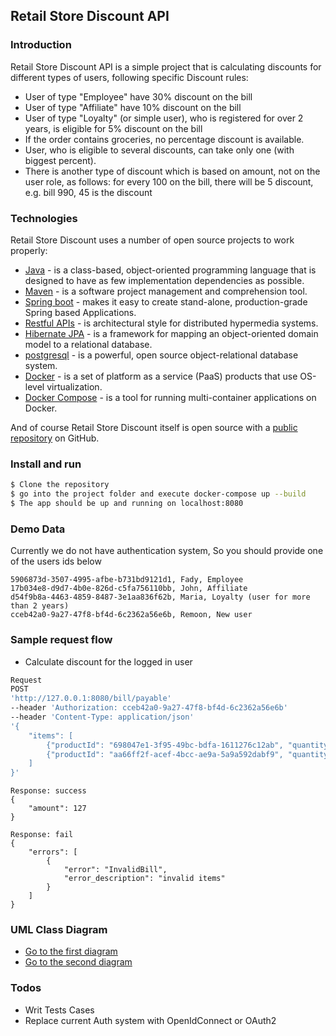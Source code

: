 Retail Store Discount API
---

### Introduction

Retail Store Discount API is a simple project that is calculating discounts for different types of users, following specific Discount rules:

  - User of type "Employee" have 30% discount on the bill
  - User of type "Affiliate" have 10% discount on the bill
  - User of type "Loyalty" (or simple user), who is registered for over 2 years, is eligible for 5% discount on the bill
  - If the order contains groceries, no percentage discount is available.
  - User, who is eligible to several discounts, can take only one (with biggest percent).
  - There is another type of discount which is based on amount, not on the user role, as follows: for every 100 on the bill, there will be 5 discount, e.g. bill 990, 45 is the discount




### Technologies

Retail Store Discount uses a number of open source projects to work properly:

* [Java](https://www.java.com/en/) - is a class-based, object-oriented programming language that is designed to have as few implementation dependencies as possible.
* [Maven](https://maven.apache.org/) - is a software project management and comprehension tool.
* [Spring boot](https://spring.io/projects/spring-boot) - makes it easy to create stand-alone, production-grade Spring based Applications.
* [Restful APIs](https://restfulapi.net/) - is architectural style for distributed hypermedia systems.
* [Hibernate JPA](https://docs.jboss.org/hibernate/entitymanager/3.6/reference/en/html_single/) - is a framework for mapping an object-oriented domain model to a relational database.
* [postgresql](https://www.postgresql.org/) -  is a powerful, open source object-relational database system.
* [Docker](https://www.docker.com/) - is a set of platform as a service (PaaS) products that use OS-level virtualization.
* [Docker Compose](https://docs.docker.com/compose/) - is a tool for running multi-container applications on Docker.



And of course Retail Store Discount itself is open source with a [public repository](https://github.com/FadyAlfred/retail-store)
 on GitHub.

### Install and run



```sh
$ Clone the repository
$ go into the project folder and execute docker-compose up --build
$ The app should be up and running on localhost:8080
```








### Demo Data

Currently we do not have authentication system, So you should provide one of the users ids below 
```
5906873d-3507-4995-afbe-b731bd9121d1, Fady, Employee
17b034e8-d9d7-4b0e-826d-c5fa756110bb, John, Affiliate
d54f9b8a-4463-4859-8487-3e1aa836f62b, Maria, Loyalty (user for more than 2 years)
cceb42a0-9a27-47f8-bf4d-6c2362a56e6b, Remoon, New user
```


### Sample request flow
- Calculate discount for the logged in user
```sh
Request
POST 
'http://127.0.0.1:8080/bill/payable' 
--header 'Authorization: cceb42a0-9a27-47f8-bf4d-6c2362a56e6b'
--header 'Content-Type: application/json' 
'{
    "items": [
        {"productId": "698047e1-3f95-49bc-bdfa-1611276c12ab", "quantity": 2},
        {"productId": "aa66ff2f-acef-4bcc-ae9a-5a9a592dabf9", "quantity": 1}
    ]
}'
```
```
Response: success
{
    "amount": 127
}
```
```
Response: fail
{
    "errors": [
        {
            "error": "InvalidBill",
            "error_description": "invalid items"
        }
    ]
}
```
### UML Class Diagram
- [Go to the first diagram](https://drive.google.com/file/d/1vavLEQKj8yQuCMZzH5QhlEfhJXtdE575/view)
- [Go to the second diagram](https://drive.google.com/file/d/1-GRpeQeP8KitHsiosDflK2IZ7EKk3sXM/view)



### Todos

 - Writ Tests Cases
 - Replace current Auth system with OpenIdConnect or OAuth2





   